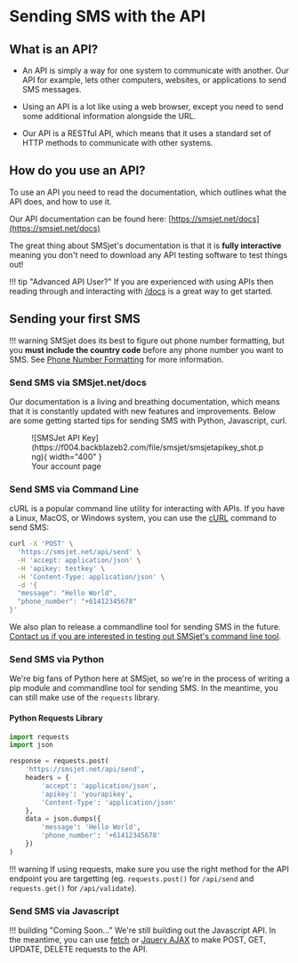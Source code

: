# Sending SMS with the API

## What is an API?

* An API is simply a way for one system to communicate with another. Our API for example, lets other computers, websites, or applications to send SMS messages. 

* Using an API is a lot like using a web browser, except you need to send some additional information alongside the URL.

* Our API is a RESTful API, which means that it uses a standard set of HTTP methods to communicate with other systems. 

## How do you use an API?

To use an API you need to read the documentation, which outlines what the API does, and how to use it. 

Our API documentation can be found here: [https://smsjet.net/docs](https://smsjet.net/docs)

The great thing about SMSjet's documentation is that it is **fully interactive** meaning you don't need to download any API testing software to test things out! 

!!! tip "Advanced API User?"
    If you are experienced with using APIs then reading through and interacting with [/docs](https://smsjet.net/docs) is a great way to get started. 

## Sending your first SMS

!!! warning
    SMSjet does its best to figure out phone number formatting, but you **must include the country code** before any phone number you want to SMS. See [Phone Number Formatting](phone-formatting.md) for more information.

### Send SMS via SMSjet.net/docs

Our documentation is a living and breathing documentation, which means that it is constantly updated with new features and improvements. Below are some getting started tips for sending SMS with Python, Javascript, curl.

<figure markdown>
![SMSJet API Key](https://f004.backblazeb2.com/file/smsjet/smsjetapikey_shot.png){ width="400" }
  <figcaption>Your account page</figcaption>
</figure>

### Send SMS via Command Line 

cURL is a popular command line utility for interacting with APIs. If you have a Linux, MacOS, or Windows system, you can use the [cURL](https://curl.haxx.se/) command to send SMS:

```bash
curl -X 'POST' \
  'https://smsjet.net/api/send' \
  -H 'accept: application/json' \
  -H 'apikey: testkey' \
  -H 'Content-Type: application/json' \
  -d '{
  "message": "Hello World",
  "phone_number": "+61412345678"
}'
```

We also plan to release a commandline tool for sending SMS in the future. [Contact us if you are interested in testing out SMSjet's command line tool](https://smsjet.net/contact).

### Send SMS via Python

We're big fans of Python here at SMSjet, so we're in the process of writing a pip module and commandline tool for sending SMS. In the meantime, you can still make use of the `requests` library.

#### Python Requests Library

``` py
import requests
import json

response = requests.post(
	'https://smsjet.net/api/send',
	headers = {
		'accept': 'application/json',
		'apikey': 'yourapikey',
		'Content-Type': 'application/json'
	},
	data = json.dumps({
		'message': 'Hello World',
		'phone_number': '+61412345678'
	})
)

```

!!! warning
	If using requests, make sure you use the right method for the API endpoint you are targetting (eg. `requests.post()` for `/api/send` and `requests.get()` for `/api/validate`).

### Send SMS via Javascript

!!! building "Coming Soon..."
    We're still building out the Javascript API. In the meantime, you can use [fetch](https://developer.mozilla.org/en-US/docs/Web/API/Fetch_API/Using_Fetch) or [Jquery AJAX](https://api.jquery.com/jquery.ajax/) to make POST, GET, UPDATE, DELETE requests to the API.

